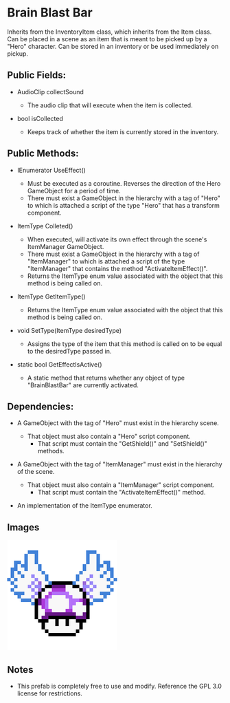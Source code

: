 # Brain Blast Bar

Inherits from the InventoryItem class, which inherits from the Item class.
Can be placed in a scene as an item that is meant to be picked up by a "Hero" character.
Can be stored in an inventory or be used immediately on pickup.

## Public Fields:

* AudioClip collectSound
    * The audio clip that will execute when the item is collected.

* bool isCollected
    * Keeps track of whether the item is currently stored in the inventory.

## Public Methods:

* IEnumerator UseEffect()
    * Must be executed as a coroutine. Reverses the direction of the Hero GameObject for a period of time.
    * There must exist a GameObject in the hierarchy with a tag of "Hero" to which is attached a script of the type "Hero" that has a transform component.

* ItemType Colleted()
    * When executed, will activate its own effect through the scene's ItemManager GameObject.
    * There must exist a GameObject in the hierarchy with a tag of "ItemManager" to which is attached a script of the type "ItemManager" that contains the method "ActivateItemEffect()".
    * Returns the ItemType enum value associated with the object that this method is being called on.

* ItemType GetItemType()
    * Returns the ItemType enum value associated with the object that this method is being called on.

* void SetType(ItemType desiredType)
    * Assigns the type of the item that this method is called on to be equal to the desiredType passed in.

* static bool GetEffectIsActive()
    * A static method that returns whether any object of type "BrainBlastBar" are currently activated.

## Dependencies:

* A GameObject with the tag of "Hero" must exist in the hierarchy scene.
    * That object must also contain a "Hero" script component.
        * That script must contain the "GetShield()" and "SetShield()" methods.

* A GameObject with the tag of "ItemManager" must exist in the hierarchy of the scene.
    * That object must also contain a "ItemManager" script component.
        * That script must contain the "ActivateItemEffect()" method.

* An implementation of the ItemType enumerator.

## Images

![](BrainBlastBar.gif)

## Notes

* This prefab is completely free to use and modify. Reference the GPL 3.0 license for restrictions.
